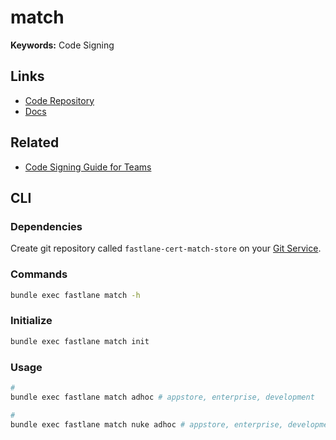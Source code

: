 # match

<!--
https://www.wafrat.com/fixing-ios-distribution-certificate-related-errors/
-->

**Keywords:** Code Signing

## Links

- [Code Repository](https://github.com/fastlane/fastlane/tree/master/match)
- [Docs](https://docs.fastlane.tools/actions/match/)

## Related

- [Code Signing Guide for Teams](https://codesigning.guide/)

## CLI

### Dependencies

Create git repository called `fastlane-cert-match-store` on your [Git Service](/git/git-service.md).

### Commands

```sh
bundle exec fastlane match -h
```

### Initialize

```sh
bundle exec fastlane match init
```

### Usage

```sh
#
bundle exec fastlane match adhoc # appstore, enterprise, development

#
bundle exec fastlane match nuke adhoc # appstore, enterprise, development
```
